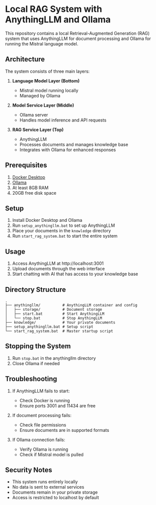 # Local RAG System with AnythingLLM and Ollama

This repository contains a local Retrieval-Augmented Generation (RAG) system that uses AnythingLLM for document processing and Ollama for running the Mistral language model.

## Architecture

The system consists of three main layers:

1. **Language Model Layer (Bottom)**
   - Mistral model running locally
   - Managed by Ollama

2. **Model Service Layer (Middle)**
   - Ollama server
   - Handles model inference and API requests

3. **RAG Service Layer (Top)**
   - AnythingLLM
   - Processes documents and manages knowledge base
   - Integrates with Ollama for enhanced responses

## Prerequisites

1. [Docker Desktop](https://www.docker.com/products/docker-desktop)
2. [Ollama](https://ollama.ai/download)
3. At least 8GB RAM
4. 20GB free disk space

## Setup

1. Install Docker Desktop and Ollama
2. Run `setup_anythingllm.bat` to set up AnythingLLM
3. Place your documents in the `knowledge` directory
4. Run `start_rag_system.bat` to start the entire system

## Usage

1. Access AnythingLLM at http://localhost:3001
2. Upload documents through the web interface
3. Start chatting with AI that has access to your knowledge base

## Directory Structure

```
.
├── anythingllm/          # AnythingLLM container and config
│   ├── storage/          # Document storage
│   ├── start.bat         # Start AnythingLLM
│   └── stop.bat          # Stop AnythingLLM
├── knowledge/            # Your private documents
├── setup_anythingllm.bat # Setup script
└── start_rag_system.bat  # Master startup script
```

## Stopping the System

1. Run `stop.bat` in the anythingllm directory
2. Close Ollama if needed

## Troubleshooting

1. If AnythingLLM fails to start:
   - Check Docker is running
   - Ensure ports 3001 and 11434 are free

2. If document processing fails:
   - Check file permissions
   - Ensure documents are in supported formats

3. If Ollama connection fails:
   - Verify Ollama is running
   - Check if Mistral model is pulled

## Security Notes

- This system runs entirely locally
- No data is sent to external services
- Documents remain in your private storage
- Access is restricted to localhost by default 